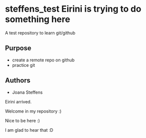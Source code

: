 # steffens_test Eirini is trying to do something here
A test repository to learn git/github


## Purpose

- create a remote repo on github
-  practice git


## Authors

- Joana Steffens


Eirini arrived.

Welcome in my repository :)

Nice to be here :)

I am glad to hear that :D


